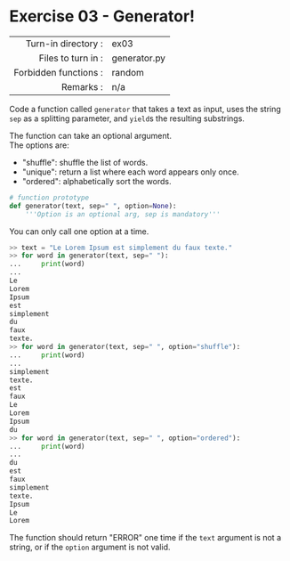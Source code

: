 # Exercise 03 - Generator!

|                         |                     |
| -----------------------:| ------------------- |
|   Turn-in directory :   |  ex03               |
|   Files to turn in :    |  generator.py       |
|   Forbidden functions : |  random             |
|   Remarks :             |  n/a                |

Code a function called `generator` that takes a text as input, uses the string `sep` as a splitting parameter, and `yield`s the resulting substrings.

The function can take an optional argument.  
The options are:
* "shuffle": shuffle the list of words.  
* "unique": return a list where each word appears only once.  
* "ordered": alphabetically sort the words.  

```py
# function prototype
def generator(text, sep=" ", option=None):
    '''Option is an optional arg, sep is mandatory'''
```

You can only call one option at a time.

```py
>> text = "Le Lorem Ipsum est simplement du faux texte."
>> for word in generator(text, sep=" "):
...     print(word)
...
Le
Lorem
Ipsum
est
simplement
du
faux
texte.
>> for word in generator(text, sep=" ", option="shuffle"):
...     print(word)
...
simplement
texte.
est
faux
Le
Lorem
Ipsum
du
>> for word in generator(text, sep=" ", option="ordered"):
...     print(word)
...
du
est
faux
simplement
texte.
Ipsum
Le
Lorem
```

The function should return "ERROR" one time if the `text` argument is not a string, or if the `option` argument is not valid.
